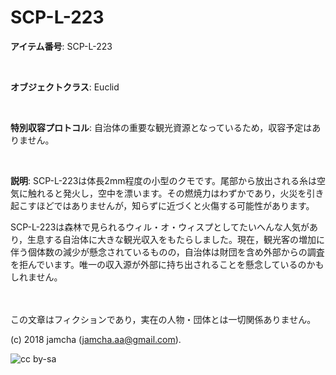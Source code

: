 

# SCP-L-223

**アイテム番号**: SCP-L-223  

<br>  

**オブジェクトクラス**: Euclid  

<br>  

**特別収容プロトコル**: 自治体の重要な観光資源となっているため，収容予定はありません。  

<br>  

**説明**: SCP-L-223は体長2mm程度の小型のクモです。尾部から放出される糸は空気に触れると発火し，空中を漂います。その燃焼力はわずかであり，火災を引き起こすほどではありませんが，知らずに近づくと火傷する可能性があります。  

SCP-L-223は森林で見られるウィル・オ・ウィスプとしてたいへんな人気があり，生息する自治体に大きな観光収入をもたらしました。現在，観光客の増加に伴う個体数の減少が懸念されているものの，自治体は財団を含め外部からの調査を拒んでいます。唯一の収入源が外部に持ち出されることを懸念しているのかもしれません。  

<br>  
<br>  
この文章はフィクションであり，実在の人物・団体とは一切関係ありません。  

(c) 2018 jamcha (jamcha.aa@gmail.com).  

![cc by-sa](https://i.creativecommons.org/l/by-sa/4.0/88x31.png)  

